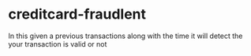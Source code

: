 # creditcard-fraudlent
In this given a previous transactions along with the time it will detect the your transaction is valid or not
